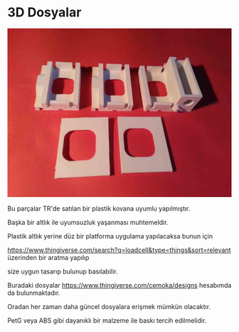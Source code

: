 # 3D Dosyalar

![alt text](https://github.com/TeknoBeek/KTS_Open_Source/blob/main/Resimler/3d_things.jpg)

Bu parçalar TR'de satılan bir plastik kovana uyumlu yapılmıştır. 

Başka bir altlık ile uyumsuzluk yaşanması muhtemeldir. 

Plastik altlık yerine düz bir platforma uygulama yapılacaksa bunun için 

https://www.thingiverse.com/search?q=loadcell&type=things&sort=relevant üzerinden bir aratma yapılıp 

size uygun tasarıp bulunup basılabilir. 

Buradaki dosyalar https://www.thingiverse.com/cemoka/designs hesabımda da bulunmaktadır. 

Oradan her zaman daha güncel dosyalara erişmek mümkün olacaktır. 

PetG veya ABS gibi dayanıklı bir malzeme ile baskı tercih edilmelidir. 


